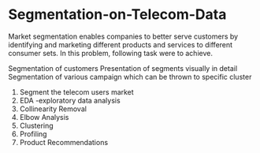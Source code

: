 # Segmentation-on-Telecom-Data
Market segmentation enables companies to better serve customers by identifying and marketing different products and services
to different consumer sets. In this problem, following task were to achieve.

Segmentation of customers
Presentation of  segments visually in detail
Segmentation of various campaign which can be thrown to specific cluster

1. Segment the telecom users market
2. EDA -exploratory data analysis
3. Collinearity Removal
4. Elbow Analysis
5. Clustering
6. Profiling
7. Product Recommendations


